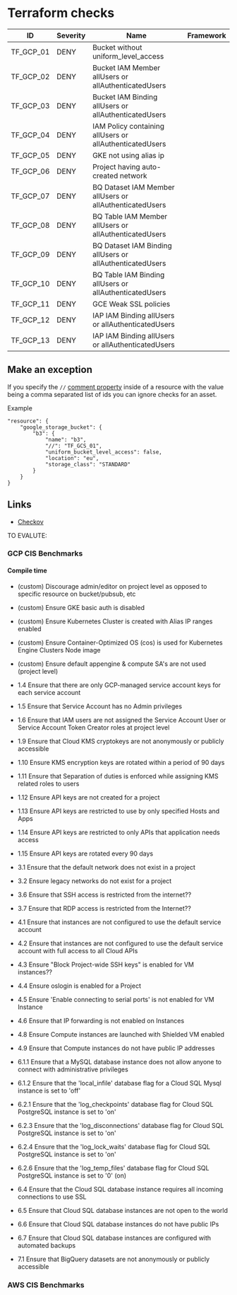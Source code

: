 # Terraform checks

|ID|Severity|Name|Framework
|---|---|---|---|
|TF_GCP_01|DENY|Bucket without uniform_level_access|   |
|TF_GCP_02|DENY|Bucket IAM Member allUsers or allAuthenticatedUsers|   |
|TF_GCP_03|DENY|Bucket IAM Binding allUsers or allAuthenticatedUsers|   |
|TF_GCP_04|DENY|IAM Policy containing allUsers or allAuthenticatedUsers|   |
|TF_GCP_05|DENY|GKE not using alias ip|   |
|TF_GCP_06|DENY|Project having auto-created network|   |
|TF_GCP_07|DENY|BQ Dataset IAM Member allUsers or allAuthenticatedUsers|   |
|TF_GCP_08|DENY|BQ Table IAM Member allUsers or allAuthenticatedUsers|   |
|TF_GCP_09|DENY|BQ Dataset IAM Binding allUsers or allAuthenticatedUsers|   |
|TF_GCP_10|DENY|BQ Table IAM Binding allUsers or allAuthenticatedUsers|   |
|TF_GCP_11|DENY|GCE Weak SSL policies|   |
|TF_GCP_12|DENY|IAP IAM Binding allUsers or allAuthenticatedUsers|   |
|TF_GCP_13|DENY|IAP IAM Binding allUsers or allAuthenticatedUsers|   |

## Make an exception

If you specify the `//` [comment property](https://www.terraform.io/docs/configuration/syntax-json.html#comment-properties) inside of a resource with the value being a comma separated list of ids you can ignore checks for an asset.

Example
```
"resource": {
    "google_storage_bucket": {
        "b3": {
            "name": "b3",
            "//": "TF_GCS_01",
            "uniform_bucket_level_access": false,
            "location": "eu",
            "storage_class": "STANDARD"
        }
    }
}
```

## Links

* [Checkov](https://github.com/bridgecrewio/checkov/tree/master/checkov/terraform/checks/resource/gcp)









TO EVALUTE:

### GCP CIS Benchmarks

#### Compile time

* (custom) Discourage admin/editor on project level as opposed to specific resource on bucket/pubsub, etc
* (custom) Ensure GKE basic auth is disabled
* (custom) Ensure Kubernetes Cluster is created with Alias IP ranges enabled
* (custom) Ensure Container-Optimized OS (cos) is used for Kubernetes Engine Clusters Node image
* (custom) Ensure default appengine & compute SA's are not used (project level)

* 1.4 Ensure that there are only GCP-managed service account keys for each service account
* 1.5 Ensure that Service Account has no Admin privileges
* 1.6 Ensure that IAM users are not assigned the Service Account User or Service Account Token Creator roles at project level
* 1.9 Ensure that Cloud KMS cryptokeys are not anonymously or publicly accessible
* 1.10 Ensure KMS encryption keys are rotated within a period of 90 days
* 1.11 Ensure that Separation of duties is enforced while assigning KMS related roles to users
* 1.12 Ensure API keys are not created for a project
* 1.13 Ensure API keys are restricted to use by only specified Hosts and Apps
* 1.14 Ensure API keys are restricted to only APIs that application needs access
* 1.15 Ensure API keys are rotated every 90 days
* 3.1 Ensure that the default network does not exist in a project
* 3.2 Ensure legacy networks do not exist for a project
* 3.6 Ensure that SSH access is restricted from the internet??
* 3.7 Ensure that RDP access is restricted from the Internet??
* 4.1 Ensure that instances are not configured to use the default service account
* 4.2 Ensure that instances are not configured to use the default service account with full access to all Cloud APIs
* 4.3 Ensure "Block Project-wide SSH keys" is enabled for VM instances??
* 4.4 Ensure oslogin is enabled for a Project
* 4.5 Ensure 'Enable connecting to serial ports' is not enabled for VM Instance
* 4.6 Ensure that IP forwarding is not enabled on Instances
* 4.8 Ensure Compute instances are launched with Shielded VM enabled
* 4.9 Ensure that Compute instances do not have public IP addresses
* 6.1.1 Ensure that a MySQL database instance does not allow anyone to connect with administrative privileges
* 6.1.2 Ensure that the 'local_infile' database flag for a Cloud SQL Mysql instance is set to 'off'
* 6.2.1 Ensure that the 'log_checkpoints' database flag for Cloud SQL PostgreSQL instance is set to 'on'
* 6.2.3 Ensure that the 'log_disconnections' database flag for Cloud SQL PostgreSQL instance is set to 'on'
* 6.2.4 Ensure that the 'log_lock_waits' database flag for Cloud SQL PostgreSQL instance is set to 'on'
* 6.2.6 Ensure that the 'log_temp_files' database flag for Cloud SQL PostgreSQL instance is set to '0' (on)
* 6.4 Ensure that the Cloud SQL database instance requires all incoming connections to use SSL
* 6.5 Ensure that Cloud SQL database instances are not open to the world
* 6.6 Ensure that Cloud SQL database instances do not have public IPs
* 6.7 Ensure that Cloud SQL database instances are configured with automated backups
* 7.1 Ensure that BigQuery datasets are not anonymously or publicly accessible

### AWS CIS Benchmarks
